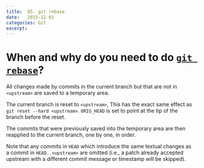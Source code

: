 ```yaml
---
title:  05. git rebase
date:   2015-12-01
categories: Git
excerpt: 
---
```


# When and why do you need to do [`git rebase`](http://git-scm.com/docs/git-rebase)?

All changes made by commits in the current branch but that are not in `<upstream>` are saved to a temporary area. 

The current branch is reset to `<upstream>`, This has the exact same effect as `git reset --hard <upstream>`. `ORIG_HEAD` is set to point at the tip of the branch before the reset.

The commits that were previously saved into the temporary area are then reapplied to the current branch, one by one, in order. 

Note that any commits in `HEAD` which introduce the same textual changes as a commit in `HEAD..<upstream>` are omitted (i.e., a patch already accepted upstream with a different commit message or timestamp will be skipped).

